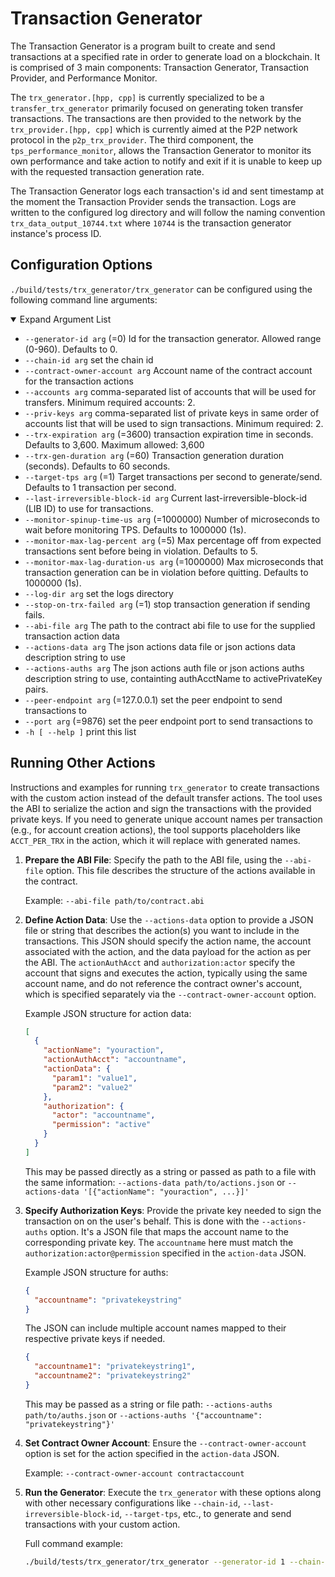 # Transaction Generator

The Transaction Generator is a program built to create and send transactions at a specified rate in order to generate load on a blockchain. It is comprised of 3 main components: Transaction Generator, Transaction Provider, and Performance Monitor.

The `trx_generator.[hpp, cpp]` is currently specialized to be a `transfer_trx_generator` primarily focused on generating token transfer transactions. The transactions are then provided to the network by the `trx_provider.[hpp, cpp]` which is currently aimed at the P2P network protocol in the `p2p_trx_provider`. The third component, the `tps_performance_monitor`, allows the Transaction Generator to monitor its own performance and take action to notify and exit if it is unable to keep up with the requested transaction generation rate.

The Transaction Generator logs each transaction's id and sent timestamp at the moment the Transaction Provider sends the transaction. Logs are written to the configured log directory and will follow the naming convention `trx_data_output_10744.txt` where `10744` is the transaction generator instance's process ID.

## Configuration Options

`./build/tests/trx_generator/trx_generator` can be configured using the following command line arguments:

<details open>
    <summary>Expand Argument List</summary>

- `--generator-id arg` (=0) Id for the transaction generator.
  Allowed range (0-960). Defaults to 0.
- `--chain-id arg` set the chain id
- `--contract-owner-account arg` Account name of the contract account
  for the transaction actions
- `--accounts arg` comma-separated list of accounts that
  will be used for transfers. Minimum
  required accounts: 2.
- `--priv-keys arg` comma-separated list of private keys in
  same order of accounts list that will
  be used to sign transactions. Minimum
  required: 2.
- `--trx-expiration arg` (=3600) transaction expiration time in seconds.
  Defaults to 3,600. Maximum allowed:
  3,600
- `--trx-gen-duration arg` (=60) Transaction generation duration
  (seconds). Defaults to 60 seconds.
- `--target-tps arg` (=1) Target transactions per second to
  generate/send. Defaults to 1
  transaction per second.
- `--last-irreversible-block-id arg` Current last-irreversible-block-id (LIB
  ID) to use for transactions.
- `--monitor-spinup-time-us arg` (=1000000)
  Number of microseconds to wait before
  monitoring TPS. Defaults to 1000000
  (1s).
- `--monitor-max-lag-percent arg` (=5) Max percentage off from expected
  transactions sent before being in
  violation. Defaults to 5.
- `--monitor-max-lag-duration-us arg` (=1000000)
  Max microseconds that transaction
  generation can be in violation before
  quitting. Defaults to 1000000 (1s).
- `--log-dir arg` set the logs directory
- `--stop-on-trx-failed arg` (=1) stop transaction generation if sending
  fails.
- `--abi-file arg` The path to the contract abi file to
  use for the supplied transaction action
  data
- `--actions-data arg` The json actions data file or json
  actions data description string to use
- `--actions-auths arg` The json actions auth file or json
  actions auths description string to
  use, containting authAcctName to
  activePrivateKey pairs.
- `--peer-endpoint arg` (=127.0.0.1) set the peer endpoint to send
  transactions to
- `--port arg` (=9876) set the peer endpoint port to send
  transactions to
- `-h [ --help ]` print this list
</details>

## Running Other Actions

Instructions and examples for running `trx_generator` to create transactions with the custom action instead of the default transfer actions. The tool uses the ABI to serialize the action and sign the transactions with the provided private keys. If you need to generate unique account names per transaction (e.g., for account creation actions), the tool supports placeholders like `ACCT_PER_TRX` in the action, which it will replace with generated names.

1. **Prepare the ABI File**: Specify the path to the ABI file, using the `--abi-file` option. This file describes the structure of the actions available in the contract.

   Example: `--abi-file path/to/contract.abi`

2. **Define Action Data**: Use the `--actions-data` option to provide a JSON file or string that describes the action(s) you want to include in the transactions. This JSON should specify the action name, the account associated with the action, and the data payload for the action as per the ABI. The `actionAuthAcct` and `authorization:actor` specify the account that signs and executes the action, typically using the same account name, and do not reference the contract owner's account, which is specified separately via the `--contract-owner-account` option.

   Example JSON structure for action data:

   ```json
   [
     {
       "actionName": "youraction",
       "actionAuthAcct": "accountname",
       "actionData": {
         "param1": "value1",
         "param2": "value2"
       },
       "authorization": {
         "actor": "accountname",
         "permission": "active"
       }
     }
   ]
   ```

   This may be passed directly as a string or passed as path to a file with the same information:
   `--actions-data path/to/actions.json` or `--actions-data '[{"actionName": "youraction", ...}]'`

3. **Specify Authorization Keys**: Provide the private key needed to sign the transaction on on the user's behalf. This is done with the `--actions-auths` option. It's a JSON file that maps the account name to the corresponding private key. The `accountname` here must match the `authorization:actor@permission` specified in the `action-data` JSON.

   Example JSON structure for auths:

   ```json
   {
     "accountname": "privatekeystring"
   }
   ```

   The JSON can include multiple account names mapped to their respective private keys if needed.

   ```json
   {
     "accountname1": "privatekeystring1",
     "accountname2": "privatekeystring2"
   }
   ```

   This may be passed as a string or file path:
   `--actions-auths path/to/auths.json` or `--actions-auths '{"accountname": "privatekeystring"}'`

4. **Set Contract Owner Account**: Ensure the `--contract-owner-account` option is set for the action specified in the `action-data` JSON.

   Example: `--contract-owner-account contractaccount`

5. **Run the Generator**: Execute the `trx_generator` with these options along with other necessary configurations like `--chain-id`, `--last-irreversible-block-id`, `--target-tps`, etc., to generate and send transactions with your custom action.

   Full command example:

   ```bash
   ./build/tests/trx_generator/trx_generator --generator-id 1 --chain-id yourchainid --contract-owner-account contractaccount --abi-file path/to/contract.abi --actions-data path/to/actions.json --actions-auths path/to/auths.json --last-irreversible-block-id yourlibid --target-tps 10 --trx-gen-duration 60 --log-dir logs
   ```
